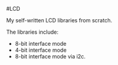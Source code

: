 #LCD

My self-written LCD libraries from scratch.

The libraries include:
- 8-bit interface mode
- 4-bit interface mode
- 8-bit interface mode via i2c.

